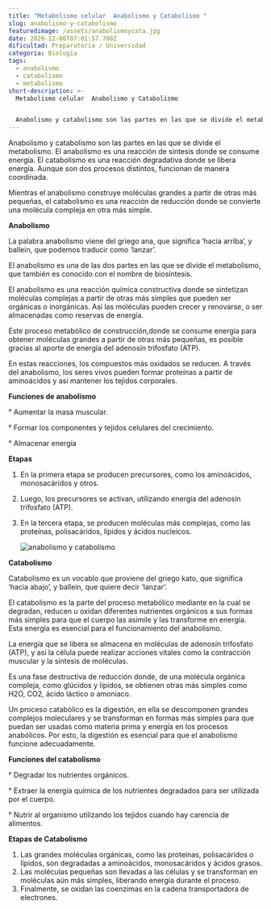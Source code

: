 ```yaml
---
title: "Metabolismo celular  Anabolismo y Catabolismo "
slug: anabolismo-y-catabolismo
featuredimage: /assets/anabolismoycata.jpg
date: 2020-12-06T07:01:57.708Z
dificultad: Preparatoria / Universidad
categoria: Biología
tags:
  - anabolismo
  - catabolismo
  - metabolismo
short-description: >-
  Metabolismo celular  Anabolismo y Catabolismo 


  Anabolismo y catabolismo son las partes en las que se divide el metabolismo. El anabolismo es una reacción de síntesis donde se consume energía
---
```

Anabolismo y catabolismo son las partes en las que se divide el metabolismo. El anabolismo es una reacción de síntesis donde se consume energía. El catabolismo es una reacción degradativa donde se libera energía. Aunque son dos procesos distintos, funcionan de manera coordinada.

Mientras el anabolismo construye moléculas grandes a partir de otras más pequeñas, el catabolismo es una reacción de reducción donde se convierte una molécula compleja en otra más simple.

**Anabolismo** 

La palabra anabolismo viene del griego ana, que significa ‘hacia arriba’, y ballein, que podemos traducir como ‘lanzar’.

El anabolismo es una de las dos partes en las que se divide el metabolismo, que también es conocido con el nombre de biosíntesis.

El anabolismo es una reacción química constructiva donde se sintetizan moléculas complejas a partir de otras más simples que pueden ser orgánicas o inorgánicas. Así las moléculas pueden crecer y renovarse, o ser almacenadas como reservas de energía.

Este proceso metabólico de construcción,donde se consume energía para obtener moléculas grandes a partir de otras más pequeñas, es posible gracias al aporte de energía del adenosín trifosfato (ATP).

En estas reacciones, los compuestos más oxidados se reducen. A través del anabolismo, los seres vivos pueden formar proteínas a partir de aminoácidos y así mantener los tejidos corporales.

**Funciones de anabolismo** 

° Aumentar la masa muscular.

° Formar los componentes y tejidos celulares del crecimiento.

° Almacenar energía

**Etapas** 

1. En la primera etapa se producen precursores, como los aminoácidos, monosacáridos y otros.
2. Luego, los precursores se activan, utilizando energía del adenosín trifosfato (ATP).
3. En la tercera etapa, se producen moléculas más complejas, como las proteínas, polisacáridos, lípidos y ácidos nucleicos.

   ![anabolismo y catabolismo](/assets/anabolismoycatabolismo.jpg "anabolismo y catabolismo ")

**Catabolismo** 

Catabolismo es un vocablo que proviene del griego kato, que significa ‘hacia abajo’, y ballein, que quiere decir ‘lanzar’.

El catabolismo es la parte del proceso metabólico mediante en la cual se degradan, reducen u oxidan diferentes nutrientes orgánicos a sus formas más simples para que el cuerpo las asimile y las transforme en energía. Esta energía es esencial para el funcionamiento del anabolismo.

La energía que se libera se almacena en moléculas de adenosín trifosfato (ATP), y así la célula puede realizar acciones vitales como la contracción muscular y la síntesis de moléculas.

Es una fase destructiva de reducción donde, de una molécula orgánica compleja, como glúcidos y lípidos, se obtienen otras más simples como H2O, CO2, ácido láctico o amoniaco.

Un proceso catabólico es la digestión, en ella se descomponen grandes complejos moleculares y se transforman en formas más simples para que puedan ser usadas como materia prima y energía en los procesos anabólicos. Por esto, la digestión es esencial para que el anabolismo funcione adecuadamente.

**Funciones del catabolismo** 

° Degradar los nutrientes orgánicos.

° Extraer la energía química de los nutrientes degradados para ser utilizada por el cuerpo.

° Nutrir al organismo utilizando los tejidos cuando hay carencia de alimentos.

**Etapas de Catabolismo** 

1. Las grandes moléculas orgánicas, como las proteínas, polisacáridos o lípidos, son degradadas a aminoácidos, monosacáridos y ácidos grasos.
2. Las moléculas pequeñas son llevadas a las células y se transforman en moléculas aún más simples, liberando energía durante el proceso.
3. Finalmente, se oxidan las coenzimas en la cadena transportadora de electrones.